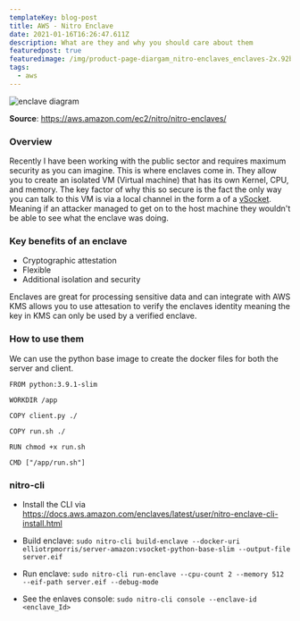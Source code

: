 ```yaml
---
templateKey: blog-post
title: AWS - Nitro Enclave
date: 2021-01-16T16:26:47.611Z
description: What are they and why you should care about them
featuredpost: true
featuredimage: /img/product-page-diargam_nitro-enclaves_enclaves-2x.92bb883b919db62d2659339601fd9725eebb4351.png
tags:
  - aws
---
```

![enclave diagram](/img/product-page-diargam_nitro-enclaves_enclaves-2x.92bb883b919db62d2659339601fd9725eebb4351.png)

**Source**: <https://aws.amazon.com/ec2/nitro/nitro-enclaves/>

### Overview

Recently I have been working with the public sector and requires maximum security as you can imagine. This is where enclaves come in. They allow you to create an isolated VM (Virtual machine) that has its own Kernel, CPU, and memory. The key factor of why this so secure is the fact the only way you can talk to this VM is via a local channel in the form a of a [vSocket](https://vdc-repo.vmware.com/vmwb-repository/dcr-public/c509579b-fc98-4ec2-bf0c-cadaebc51017/f572d815-0e80-4448-a354-dff39a1d545e/doc/vsockAbout.3.2.html). Meaning if an attacker managed to get on to the host machine they wouldn't be able to see what the enclave was doing. 

### Key benefits of an enclave

* Cryptographic attestation
* Flexible
* Additional isolation and security

Enclaves are great for processing sensitive data and can integrate with AWS KMS allows you to use attesation to verify the enclaves identity meaning the key in KMS can only be used by a verified enclave.

### How to use them

We can use the python base image to create the docker files for both the server and client.

```
FROM python:3.9.1-slim

WORKDIR /app

COPY client.py ./

COPY run.sh ./

RUN chmod +x run.sh

CMD ["/app/run.sh"]
```

### nitro-cli

* Install the CLI via [](https://docs.aws.amazon.com/enclaves/latest/user/nitro-enclave-cli-install.html)<https://docs.aws.amazon.com/enclaves/latest/user/nitro-enclave-cli-install.html>

* Build enclave: `sudo nitro-cli build-enclave --docker-uri elliotrpmorris/server-amazon:vsocket-python-base-slim --output-file server.eif`

* Run enclave: `sudo nitro-cli run-enclave --cpu-count 2 --memory 512 --eif-path server.eif --debug-mode`

* See the enlaves console: `sudo nitro-cli console --enclave-id <enclave_Id>`